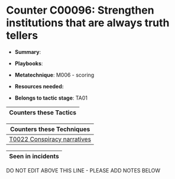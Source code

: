 # Counter C00096: Strengthen institutions that are always truth tellers

* **Summary**: 

* **Playbooks**: 

* **Metatechnique**: M006 - scoring

* **Resources needed:** 

* **Belongs to tactic stage**: TA01


| Counters these Tactics |
| ---------------------- |



| Counters these Techniques |
| ------------------------- |
| [T0022 Conspiracy narratives](../techniques/T0022.md) |



| Seen in incidents |
| ----------------- |


DO NOT EDIT ABOVE THIS LINE - PLEASE ADD NOTES BELOW